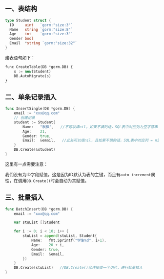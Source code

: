 ## 一、表结构

```go
type Student struct {
  ID     uint   `gorm:"size:3"`
  Name   string `gorm:"size:8"`
  Age    int    `gorm:"size:3"`
  Gender bool
  Email  *string `gorm:"size:32"`
}
```

建表语句如下：

```sql
func CreateTable(DB *gorm.DB) {
	s := new(Student)
	DB.AutoMigrate(s)
}
```

## 二、单条记录插入

```go
func InsertSingle(DB *gorm.DB) {
	email := "xxx@qq.com"
	// 创建记录
	student := Student{
		Name:   "枫枫",   //不可以填nil，如果不填的话，SQL表中对应列为空字符串
		Age:    21,
		Gender: true,
		Email:  &email,   //此处可以填nil，且如果不填的话，SQL表中对应列 = nil
	}
	DB.Create(&student)
}
```

这里有一点需要注意：

我们没有为ID字段赋值，这是因为ID默认为表的主键，而且有`auto increment`属性，在调用`DB.Create()`时会自动为其赋值。

## 三、批量插入

```go
func BatchInsert(DB *gorm.DB) {
	email := "xxx@qq.com"

	var stuList []Student

	for i := 0; i < 10; i++ {
		stuList = append(stuList, Student{
			Name:   fmt.Sprintf("学生%d", i+1),
			Age:    20 + i,
			Gender: true,
			Email:  &email,
		})
	}
    DB.Create(stuList)   //DB.Create()允许接收一个切片，进行批量插入
}
```

